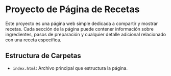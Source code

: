 # Proyecto de Página de Recetas

Este proyecto es una página web simple dedicada a compartir y mostrar recetas. Cada sección de la página puede contener información sobre ingredientes, pasos de preparación y cualquier detalle adicional relacionado con una receta específica.

## Estructura de Carpetas

- `index.html`: Archivo principal que estructura la página.
